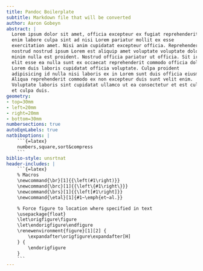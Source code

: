 ```yaml
---
title: Pandoc Boilerplate
subtitle: Markdown file that will be converted
author: Aaron Gobeyn
abstract: |
  Lorem ipsum dolor sit amet, officia excepteur ex fugiat reprehenderit
  enim labore culpa sint ad nisi Lorem pariatur mollit ex esse
  exercitation amet. Nisi anim cupidatat excepteur officia. Reprehenderit
  nostrud nostrud ipsum Lorem est aliquip amet voluptate voluptate dolor
  minim nulla est proident. Nostrud officia pariatur ut officia. Sit irure
  elit esse ea nulla sunt ex occaecat reprehenderit commodo officia dolor
  Lorem duis laboris cupidatat officia voluptate. Culpa proident
  adipisicing id nulla nisi laboris ex in Lorem sunt duis officia eiusmod.
  Aliqua reprehenderit commodo ex non excepteur duis sunt velit enim.
  Voluptate laboris sint cupidatat ullamco ut ea consectetur et est culpa
  et culpa duis.
geometry:
- top=30mm
- left=20mm
- right=20mm
- bottom=30mm
numbersections: true
autoEqnLabels: true
natbiboptions: |
    ```{=latex}
    numbers,square,sort&compress
    ```
biblio-style: unsrtnat
header-includes: |
    ```{=latex}
    % Macros
    \newcommand{\br}[1]{{\left(#1\right)}}
    \newcommand{\brc}[1]{{\left\{#1\right\}}}
    \newcommand{\brs}[1]{{\left[#1\right]}}
    \newcommand{\etal}[1]{#1~\emph{et~al.}}

    % Force figure to location where specified in text
    \usepackage{float}
    \let\origfigure\figure
    \let\endorigfigure\endfigure
    \renewenvironment{figure}[1][2] {
        \expandafter\origfigure\expandafter[H]
    } {
        \endorigfigure
    }
    ```
---
```

